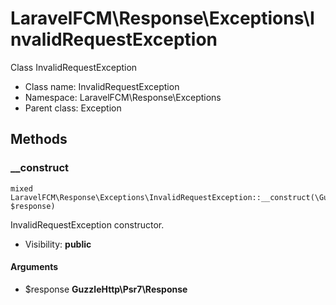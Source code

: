 LaravelFCM\Response\Exceptions\InvalidRequestException
===============

Class InvalidRequestException




* Class name: InvalidRequestException
* Namespace: LaravelFCM\Response\Exceptions
* Parent class: Exception







Methods
-------


### __construct

    mixed LaravelFCM\Response\Exceptions\InvalidRequestException::__construct(\GuzzleHttp\Psr7\Response $response)

InvalidRequestException constructor.



* Visibility: **public**


#### Arguments
* $response **GuzzleHttp\Psr7\Response**


